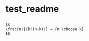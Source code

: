 # test_readme <img src="https://rawgit.com/xuwangyin/test_readme/master/svgs/24a7d013bfb0af0838f476055fc6e1ef.svg?invert_in_darkmode" align=middle width=14.612400000000004pt height=29.88051000000001pt/>

    $$
    \frac{n!}{k!(n-k)!} = {n \choose k}
    $$
